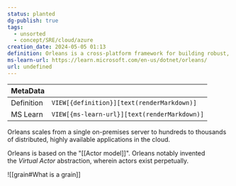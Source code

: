 ```yaml
---
status: planted
dg-publish: true
tags:
  - unsorted
  - concept/SRE/cloud/azure
creation_date: 2024-05-05 01:13
definition: Orleans is a cross-platform framework for building robust, scalable distributed applications.
ms-learn-url: https://learn.microsoft.com/en-us/dotnet/orleans/
url: undefined
---
```


| MetaData   |                                              |
| ---------- | -------------------------------------------- |
| Definition | `VIEW[{definition}][text(renderMarkdown)]`   |
| MS Learn   | `VIEW[{ms-learn-url}][text(renderMarkdown)]` |
Orleans scales from a single on-premises server to hundreds to thousands of distributed, highly available applications in the cloud.

Orleans is based on the "[[Actor model]]".
Orleans notably invented the _Virtual Actor_ abstraction, wherein actors exist perpetually.

![[grain#What is a grain]]

